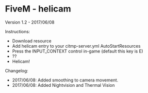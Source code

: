 # FiveM - helicam
Version 1.2 - 2017/06/08

Instructions:
 * Download resource
 * Add helicam entry to your citmp-server.yml AutoStartResources
 * Press the INPUT_CONTEXT control in-game (default this key is E)
 * ??
 * Helicam!
 
 Changelog:
 * 2017/06/08: Added smoothing to camera movement.
 * 2017/06/08: Added Nightvision and Thermal Vision
